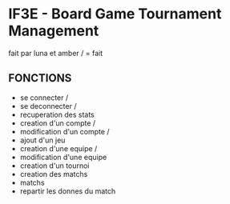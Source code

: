 # IF3E -  Board Game Tournament Management
fait par luna et amber
/ = fait
## FONCTIONS
- se connecter /
- se deconnecter /
- recuperation des stats
- creation d'un compte  /
- modification d'un compte  /
- ajout d'un jeu
- creation d'une equipe  /
- modification d'une equipe
- creation d'un tournoi
- creation des matchs
- matchs
- repartir les donnes du match
